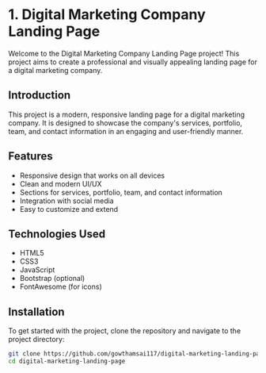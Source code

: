 # 1. Digital Marketing Company Landing Page

Welcome to the Digital Marketing Company Landing Page project! This project aims to create a professional and visually appealing landing page for a digital marketing company.

## Introduction

This project is a modern, responsive landing page for a digital marketing company. It is designed to showcase the company's services, portfolio, team, and contact information in an engaging and user-friendly manner.

## Features

- Responsive design that works on all devices
- Clean and modern UI/UX
- Sections for services, portfolio, team, and contact information
- Integration with social media
- Easy to customize and extend

## Technologies Used

- HTML5
- CSS3
- JavaScript
- Bootstrap (optional)
- FontAwesome (for icons)

## Installation

To get started with the project, clone the repository and navigate to the project directory:

```bash
git clone https://github.com/gowthamsai117/digital-marketing-landing-page.git
cd digital-marketing-landing-page
